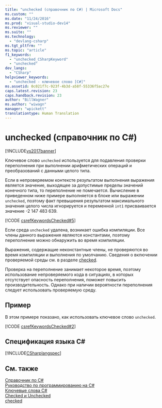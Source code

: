 ```yaml
---
title: "unchecked (справочник по C#) | Microsoft Docs"
ms.custom: ""
ms.date: "11/24/2016"
ms.prod: "visual-studio-dev14"
ms.reviewer: ""
ms.suite: ""
ms.technology: 
  - "devlang-csharp"
ms.tgt_pltfrm: ""
ms.topic: "article"
f1_keywords: 
  - "unchecked_CSharpKeyword"
  - "unchecked"
dev_langs: 
  - "CSharp"
helpviewer_keywords: 
  - "unchecked - ключевое слово [C#]"
ms.assetid: 0c021f7c-923f-4b3d-a58f-55336f5ac27e
caps.latest.revision: 23
caps.handback.revision: 23
author: "BillWagner"
ms.author: "wiwagn"
manager: "wpickett"
translationtype: Human Translation
---
```

# unchecked (справочник по C#)
[!INCLUDE[vs2017banner](../../../csharp/includes/vs2017banner.md)]

Ключевое слово `unchecked` используется для подавления проверки переполнения при выполнении арифметических операций и преобразований с данными целого типа.  
  
 Если в непроверяемом контексте результатом выполнения выражения является значение, выходящее за допустимые пределы значений конечного типа, то переполнение не помечается.  Вычисление в приведенном ниже примере выполняется в блоке или выражении `unchecked`, поэтому факт превышения результатом максимального значения целого числа игнорируется и переменной `int1` присваивается значение \-2 147 483 639.  
  
 [!CODE [csrefKeywordsChecked#5](../CodeSnippet/VS_Snippets_VBCSharp/csrefKeywordsChecked#5)]  
  
 Если среда `unchecked` удалена, возникает ошибка компиляции.  Все члены данного выражения являются константами, поэтому переполнение можно обнаружить во время компиляции.  
  
 Выражения, содержащие неконстантные члены, не проверяются во время компиляции и выполнения по умолчанию.  Сведения о включении проверяемой среды см. в разделе [checked](../../../csharp/language-reference/keywords/checked.md).  
  
 Проверка на переполнение занимает некоторое время, поэтому использование непроверяемого кода в ситуациях, в которых отсутствует опасность переполнения, поможет повысить производительность.  Однако при наличии вероятности переполнения следует использовать проверяемую среду.  
  
## Пример  
 В этом примере показано, как использовать ключевое слово `unchecked`.  
  
 [!CODE [csrefKeywordsChecked#2](../CodeSnippet/VS_Snippets_VBCSharp/csrefKeywordsChecked#2)]  
  
## Спецификация языка C\#  
 [!INCLUDE[CSharplangspec](../../../csharp/language-reference/keywords/includes/csharplangspec_md.md)]  
  
## См. также  
 [Справочник по C\#](../../../csharp/language-reference/index.md)   
 [Руководство по программированию на C\#](../../../csharp/programming-guide/index.md)   
 [Ключевые слова C\#](../../../csharp/language-reference/keywords/index.md)   
 [Checked и Unchecked](../../../csharp/language-reference/keywords/checked-and-unchecked.md)   
 [checked](../../../csharp/language-reference/keywords/checked.md)